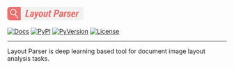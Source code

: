 <p align="left">
  <img src=".github/layout-parser.png" alt="Layout Parser Logo" width="35%">
</p>

<p align="center">

[![Docs](https://readthedocs.org/projects/layout-parser/badge/)](https://layout-parser.readthedocs.io/en/latest/)
[![PyPI](https://img.shields.io/pypi/v/layoutparser?color=%23099cec&label=PyPI%20package&logo=pypi&logoColor=white)](https://pypi.org/project/layoutparser/)
[![PyVersion](https://img.shields.io/pypi/pyversions/layoutparser?color=%23099cec&
)](https://pypi.org/project/layoutparser/)
[![License](https://img.shields.io/pypi/l/layoutparser)](https://github.com/Layout-Parser/layout-parser/blob/master/LICENSE)

</p>

---

Layout Parser is deep learning based tool for document image layout analysis tasks. 
